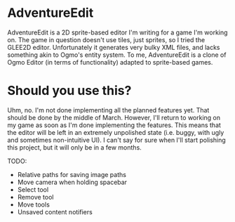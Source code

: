 # AdventureEdit
AdventureEdit is a 2D sprite-based editor I'm writing for a game I'm working on. The game in question doesn't use tiles,
just sprites, so I tried the GLEE2D editor. Unfortunately it generates very bulky XML files, and lacks something akin to
Ogmo's entity system. To me, AdventureEdit is a clone of Ogmo Editor (in terms of functionality) adapted to sprite-based games.

# Should you use this?
Uhm, no. I'm not done implementing all the planned features yet. That should be done by the middle of March. However,
I'll return to working on my game as soon as I'm done implementing the features. This means that the editor will be left
in an extremely unpolished state (i.e. buggy, with ugly and sometimes non-intuitive UI). I can't say for sure when I'll
start polishing this project, but it will only be in a few months.

TODO:
* Relative paths for saving image paths
* Move camera when holding spacebar
* Select tool
* Remove tool
* Move tools
* Unsaved content notifiers